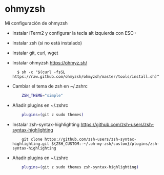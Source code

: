 # ohmyzsh
Mi configuración de ohmyzsh

- Instalar iTerm2 y configurar la tecla alt izquierda con ESC+
- Instalar zsh (si no está instalado)
- Instalar git, curl, wget
- Instalar ohmyzsh <https://ohmyz.sh/>
  ```shell 
    $ sh -c "$(curl -fsSL https://raw.github.com/ohmyzsh/ohmyzsh/master/tools/install.sh)"
  ```

- Cambiar el tema de zsh en ~/.zshrc

  ```bash
      ZSH_THEME="simple"
  ```

- Añadir plugins en ~/.zshrc

  ```bash
      plugins=(git z sudo themes)
  ```

- Instalar zsh-syntax-highlighting <https://github.com/zsh-users/zsh-syntax-highlighting>

  ```shell 
      git clone https://github.com/zsh-users/zsh-syntax-highlighting.git ${ZSH_CUSTOM:-~/.oh-my-zsh/custom}/plugins/zsh-syntax-highlighting
  ```
- Añadir plugins en ~/.zshrc

  ```bash
      plugins=(git z sudo themes zsh-syntax-highlighting)
  ```

